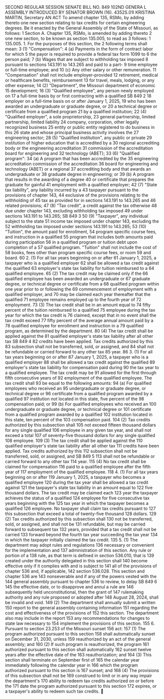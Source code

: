 SECOND REGULAR SESSION
SENATE BILL NO. 849
102ND GENERA L ASSEMBLY
INTRODUCED BY SENATOR BROWN (16).
4352S.01I KRISTINA MARTIN, Secretary
AN ACT
To amend chapter 135, RSMo, by adding thereto one new section relating to tax credits for certain
engineering degrees.
Be it enacted by the General Assembly of the State of Missouri, as follows:
1 Section A. Chapter 135, RSMo, is amended by adding thereto
2 one new section, to be known as section 135.005, to read as
3 follows:
1 135.005. 1. For the purposes of this section, the
2 following terms shall mean:
3 (1) "Compensation":
4 (a) Payments in the form of contract labor for which
5 the payor is required to provide a federal tax form 1099 to
6 the person paid;
7 (b) Wages that are subject to withholding tax imposed
8 pursuant to sections 143.191 to 143.265 and paid to a part-
9 time employee or full-time employee; and
10 (c) Any other salary or other remuneration.
11 "Compensation" shall not include employer-provided
12 retirement, medical or healthcare benefits, reimbursement
13 for travel, meals, lodging, or any other expense;
14 (2) "Department", the Missouri department of economic
15 development;
16 (3) "Qualified employee", any person newly employed on
17 a full-time basis by or first contracting with a qualified
SB 849 2
18 employer on a full-time basis on or after January 1, 2025,
19 who has been awarded an undergraduate or graduate degree, or
20 a technical degree or certificate from a qualified program
21 by a qualified institution;
22 (4) "Qualified employer", a sole proprietorship,
23 general partnership, limited partnership, limited liability
24 company, corporation, other legally recognized business
25 entity or public entity registered to do business in this
26 state and whose principal business activity involves the
27 engineering sector;
28 (5) "Qualified institution", any public or private
29 institution of higher education that is accredited by a
30 regional accrediting body or the engineering accreditation
31 commission of the accreditation board for engineering and
32 technology (ABET);
33 (6) "Qualified program":
34 (a) A program that has been accredited by the
35 engineering accreditation commission of the accreditation
36 board for engineering and technology (ABET) or a regional
37 accrediting body and that awards an undergraduate or
38 graduate degree in engineering; or
39 (b) A program that results in the awarding of a degree
40 or certificate that prepares the graduate for gainful
41 employment with a qualified employer;
42 (7) "State tax liability", any liability incurred by a
43 taxpayer pursuant to the provisions of chapter 143,
44 exclusive of the provisions relating to the withholding of
45 tax as provided for in sections 143.191 to 143.265 and
46 related provisions;
47 (8) "Tax credit", a credit against the tax otherwise
48 due under chapter 143, excluding withholding tax imposed
49 under sections 143.191 to 143.265;
SB 849 3
50 (9) "Taxpayer", any individual subject to the state
51 income tax imposed under chapter 143, excluding the
52 withholding tax imposed under sections 143.191 to 143.265;
53 (10) "Tuition", the amount paid for enrollment,
54 program specific course fees, and instruction in a qualified
55 program that includes both amounts paid during participation
56 in a qualified program or tuition debt upon completion of a
57 qualified program. "Tuition" shall not include the cost of
58 books, fees other than program specific course fees, or room
59 and board.
60 2. (1) For all tax years beginning on or after
61 January 1, 2025, a taxpayer who is a qualified employer
62 shall be allowed a tax credit against the qualified
63 employer's state tax liability for tuition reimbursed to a
64 qualified employee.
65 (2) The tax credit may be claimed only if the
66 qualified employee has been awarded an undergraduate or
67 graduate degree, or technical degree or certificate from a
68 qualified program within one year prior to or following the
69 commencement of employment with a qualified employer, and
70 may be claimed each year thereafter that the qualified
71 employee remains employed up to the fourth year of
72 employment.
73 (3) The tax credit shall be in an amount equal to
74 fifty percent of the tuition reimbursed to a qualified
75 employee during the tax year for which the tax credit is
76 claimed, except that in no event shall the tax credit exceed
77 fifty percent of the average annual amount paid by a
78 qualified employee for enrollment and instruction in a
79 qualified program, as determined by the department.
80 (4) The tax credit shall be applied against the
81 qualified employer's state tax liability after all other tax
SB 849 4
82 credits have been applied. Tax credits authorized by this
83 subsection shall not be transferred, sold, or assigned, and
84 shall not be refundable or carried forward to any other tax
85 year.
86 3. (1) For all tax years beginning on or after
87 January 1, 2025, a taxpayer who is a qualified employer
88 shall be allowed a tax credit against the qualified
89 employer's state tax liability for compensation paid during
90 the tax year to a qualified employee. The tax credit may be
91 allowed for the first through fifth consecutive years of
92 employment of the qualified employee. The tax credit shall
93 be equal to the following amounts:
94 (a) For qualified employees who received an
95 undergraduate or graduate degree, or technical degree or
96 certificate from a qualified program awarded by a qualified
97 institution not located in this state, five percent of the
98 compensation paid; or
99 (b) For qualified employees who received an
100 undergraduate or graduate degree, or technical degree or
101 certificate from a qualified program awarded by a qualified
102 institution located in this state, ten percent of the
103 compensation paid.
104 (2) Tax credits authorized by this subsection shall
105 not exceed fifteen thousand dollars for any single qualified
106 employee in any given tax year, and shall not exceed a total
107 of seventy-five thousand dollars for any single qualified
108 employee.
109 (3) The tax credit shall be applied against the
110 qualified employer's state tax liability after all other tax
111 credits have been applied. Tax credits authorized by this
112 subsection shall not be transferred, sold, or assigned, and
SB 849 5
113 shall not be refundable or carried forward to any other tax
114 year.
115 (4) No tax credit shall be claimed for compensation
116 paid to a qualified employee after the fifth year of
117 employment of the qualified employee.
118 4. (1) For all tax years beginning on or after
119 January 1, 2025, a taxpayer who becomes a qualified employee
120 during the tax year shall be allowed a tax credit against
121 the taxpayer's state tax liability in an amount equal to
122 five thousand dollars. The tax credit may be claimed each
123 year the taxpayer achieves the status of a qualified
124 employee for five consecutive tax years beginning with the
125 tax year in which the taxpayer becomes a qualified
126 employee. No taxpayer shall claim tax credits pursuant to
127 this subsection that exceed a total of twenty-five thousand
128 dollars.
129 (2) Tax credits authorized by this subsection shall
130 not be transferred, sold, or assigned, and shall not be
131 refundable, but may be carried forward to subsequent tax
132 years, provided that a tax credit shall not be carried
133 forward beyond the fourth tax year succeeding the tax year
134 in which the taxpayer initially claimed the tax credit.
135 5. (1) The department may adopt rules and regulations
136 necessary or convenient for the implementation and
137 administration of this section. Any rule or portion of a
138 rule, as that term is defined in section 536.010, that is
139 created under the authority delegated in this section shall
140 become effective only if it complies with and is subject to
141 all of the provisions of chapter 536 and, if applicable,
142 section 536.028. This section and chapter 536 are
143 nonseverable and if any of the powers vested with the
144 general assembly pursuant to chapter 536 to review, to delay
SB 849 6
145 the effective date, or to disapprove and annul a rule are
146 subsequently held unconstitutional, then the grant of
147 rulemaking authority and any rule proposed or adopted after
148 August 28, 2024, shall be invalid and void.
149 (2) The department shall annually submit a written
150 report to the general assembly containing information
151 regarding the cost and effectiveness of the provisions of
152 this section. The department also may include in the report
153 any recommendations for changes to state law necessary to
154 implement the provisions of this section.
155 6. Pursuant to section 23.253 of the Missouri sunset
156 act:
157 (1) The program authorized pursuant to this section
158 shall automatically sunset on December 31, 2030, unless
159 reauthorized by an act of the general assembly; and
160 (2) If such program is reauthorized, the program
161 authorized pursuant to this section shall automatically
162 sunset twelve years after the effective date of the
163 reauthorization; and
164 (3) This section shall terminate on September first of
165 the calendar year immediately following the calendar year in
166 which the program authorized pursuant to this section is
167 sunset; and
168 (4) The provisions of this subsection shall not be
169 construed to limit or in any way impair the department's
170 ability to redeem tax credits authorized on or before the
171 date the program authorized pursuant to this section
172 expires, or a taxpayer's ability to redeem such tax credits.
